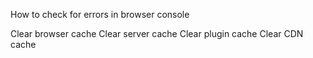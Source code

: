 

How to check for errors in browser console

Clear browser cache
Clear server cache
Clear plugin cache
Clear CDN cache
